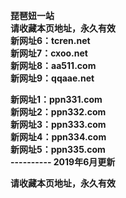 <p><b>琵琶妞一站<br>
请收藏本页地址，永久有效<br>
新网址6：tcren.net<br>
新网址7：cxoo.net<br>
新网址8：aa511.com<br>
新网址9：qqaae.net<br>

新网址1：ppn331.com<br>
新网址2：ppn332.com<br>
新网址3：ppn333.com<br>
新网址4：ppn334.com<br>
新网址5：ppn335.com<br>
---------- 2019年6月更新<br>

请收藏本页地址，永久有效</b></p>
